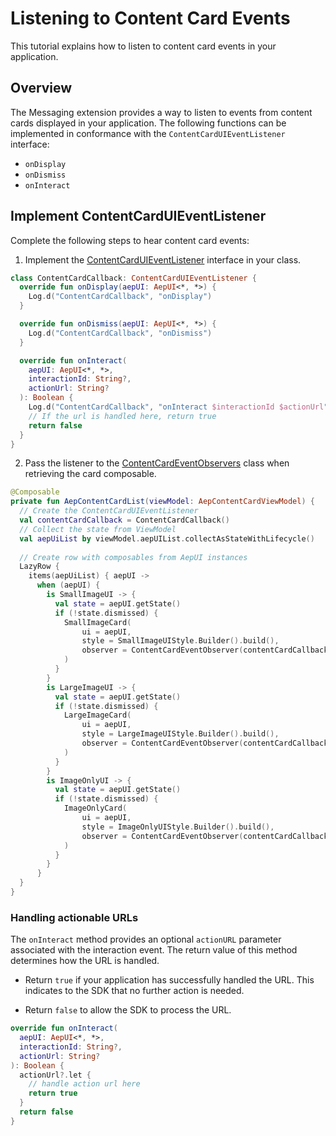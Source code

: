 # Listening to Content Card Events

This tutorial explains how to listen to content card events in your application.

## Overview

The Messaging extension provides a way to listen to events from content cards displayed in your application. The following functions can be implemented in conformance with the `ContentCardUIEventListener` interface:

- `onDisplay`
- `onDismiss`
- `onInteract`

## Implement ContentCardUIEventListener

Complete the following steps to hear content card events:

1. Implement the [ContentCardUIEventListener](../public-classes/contentcarduieventlistener.md) interface in your class.

```kotlin
class ContentCardCallback: ContentCardUIEventListener {
  override fun onDisplay(aepUI: AepUI<*, *>) {
    Log.d("ContentCardCallback", "onDisplay")
  }

  override fun onDismiss(aepUI: AepUI<*, *>) {
    Log.d("ContentCardCallback", "onDismiss")
  }

  override fun onInteract(
    aepUI: AepUI<*, *>,
    interactionId: String?,
    actionUrl: String?
  ): Boolean {
    Log.d("ContentCardCallback", "onInteract $interactionId $actionUrl")
    // If the url is handled here, return true
    return false
  }
}
```

2. Pass the listener to the [ContentCardEventObservers](../public-classes/Observers/contentcardeventobserver.md) class when retrieving the card composable.

```kotlin
@Composable
private fun AepContentCardList(viewModel: AepContentCardViewModel) {
  // Create the ContentCardUIEventListener
  val contentCardCallback = ContentCardCallback()
  // Collect the state from ViewModel
  val aepUiList by viewModel.aepUIList.collectAsStateWithLifecycle()
  
  // Create row with composables from AepUI instances
  LazyRow {
    items(aepUiList) { aepUI ->
      when (aepUI) {
        is SmallImageUI -> {
          val state = aepUI.getState()
          if (!state.dismissed) {
            SmallImageCard(
                ui = aepUI,
                style = SmallImageUIStyle.Builder().build(),
                observer = ContentCardEventObserver(contentCardCallback)
            )
          }
        }
        is LargeImageUI -> {
          val state = aepUI.getState()
          if (!state.dismissed) {
            LargeImageCard(
                ui = aepUI,
                style = LargeImageUIStyle.Builder().build(),
                observer = ContentCardEventObserver(contentCardCallback)
            )
          }
        }
        is ImageOnlyUI -> {
          val state = aepUI.getState()
          if (!state.dismissed) {
            ImageOnlyCard(
                ui = aepUI,
                style = ImageOnlyUIStyle.Builder().build(),
                observer = ContentCardEventObserver(contentCardCallback)
            )
          }
        }
      }
  }
}    
```

### Handling actionable URLs

The `onInteract` method provides an optional `actionURL` parameter associated with the interaction event. The return value of this method determines how the URL is handled.

- Return `true` if your application has successfully handled the URL. This indicates to the SDK that no further action is needed.

- Return `false` to allow the SDK to process the URL.

```kotlin
override fun onInteract(
  aepUI: AepUI<*, *>,
  interactionId: String?,
  actionUrl: String?
): Boolean {
  actionUrl?.let { 
    // handle action url here
    return true
  }
  return false
}
```
